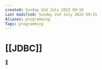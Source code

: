 ```yaml
---
created: Sunday 2nd July 2023 09:16
Last modified: Sunday 2nd July 2023 09:15
Aliases: programming
Tags: programming
---
```


# [[JDBC]]

📌

